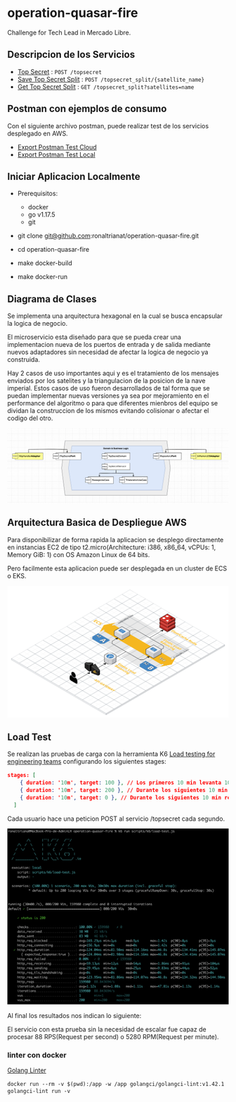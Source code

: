 # operation-quasar-fire
Challenge for Tech Lead in Mercado Libre.

## Descripcion de los Servicios

* [Top Secret](docs/topsecret.md) : `POST /topsecret`
* [Save Top Secret Split](docs/post_topsecret_split.md) : `POST /topsecret_split/{satellite_name}`
* [Get Top Secret Split](docs/get_topsecret_split.md) : `GET /topsecret_split?satellites=name`

## Postman con ejemplos de consumo

Con el siguiente archivo postman, puede realizar test de los servicios desplegado en AWS.

* [Export Postman Test Cloud](docs/meli-tl-challenge.postman_collection.json)
* [Export Postman Test Local](docs/meli-tl-challenge-local.postman_collection.json)

## Iniciar Aplicacion Localmente
* Prerequisitos:
    - docker
    - go v1.17.5
    - git

* git clone git@github.com:ronaltrianat/operation-quasar-fire.git
* cd operation-quasar-fire
* make docker-build
* make docker-run

## Diagrama de Clases

Se implementa una arquitectura hexagonal en la cual se busca encapsular la logica de negocio.

El microservicio esta diseñado para que se pueda crear una implementacion nueva de los puertos de entrada y de salida mediante nuevos adaptadores sin necesidad de afectar la logica de negocio ya construida.

Hay 2 casos de uso importantes aqui y es el tratamiento de los mensajes enviados por los satelites y la triangulacion de la posicion de la nave imperial.
Estos casos de uso fueron desarrollados de tal forma que se puedan implementar nuevas versiones ya sea por mejoramiento en el performance del algoritmo o para que diferentes mienbros del equipo se dividan la construccion de los mismos evitando colisionar o afectar el codigo del otro.

![Diagrama 3D](/docs/arch-diagram-meli.png)

## Arquitectura Basica de Despliegue AWS

Para disponibilizar de forma rapida la aplicacion se desplego directamente en instancias EC2 de tipo t2.micro(Architecture:	i386, x86_64, vCPUs: 1, Memory GiB: 1) con OS Amazon Linux de 64 bits.

Pero facilmente esta aplicacion puede ser desplegada en un cluster de ECS o EKS.

![Diagrama 3D](/docs/aws-3d.png)

## Load Test

Se realizan las pruebas de carga con la herramienta K6 [Load testing for engineering teams](https://k6.io/) configurando los siguientes stages:

```json
stages: [
    { duration: '10m', target: 100 }, // Los primeros 10 min levanta 100 usuarios virtuales 
    { duration: '10m', target: 200 }, // Durante los siguientes 10 min sube a 200 usuarios virtuales
    { duration: '10m', target: 0 }, // Durante los siguientes 10 min reduce a 0 los usuarios virtuales.
  ]
```
Cada usuario hace una peticion POST al servicio /topsecret cada segundo.

![Diagrama 3D](/docs/load-test.png)

Al final los resultados nos indican lo siguiente:

El servicio con esta prueba sin la necesidad de escalar fue capaz de procesar 88 RPS(Request per second) o 5280 RPM(Request per minute).

### linter con docker

[Golang Linter](https://golangci-lint.run/)

```
docker run --rm -v $(pwd):/app -w /app golangci/golangci-lint:v1.42.1 golangci-lint run -v
```
